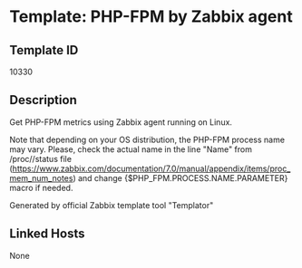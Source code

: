 # Template: PHP-FPM by Zabbix agent

## Template ID
10330

## Description
Get PHP-FPM metrics using Zabbix agent running on Linux.

Note that depending on your OS distribution, the PHP-FPM process name may vary. Please, check the actual name in the line "Name" from /proc/<pid>/status file (https://www.zabbix.com/documentation/7.0/manual/appendix/items/proc_mem_num_notes) and change {$PHP_FPM.PROCESS.NAME.PARAMETER} macro if needed.

Generated by official Zabbix template tool "Templator"

## Linked Hosts
None

